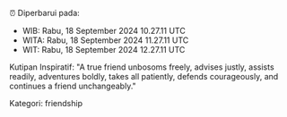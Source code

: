 ⏰ Diperbarui pada:
- WIB: Rabu, 18 September 2024 10.27.11 UTC
- WITA: Rabu, 18 September 2024 11.27.11 UTC
- WIT: Rabu, 18 September 2024 12.27.11 UTC

Kutipan Inspiratif:
"A true friend unbosoms freely, advises justly, assists readily, adventures boldly, takes all patiently, defends courageously, and continues a friend unchangeably."


Kategori: friendship

